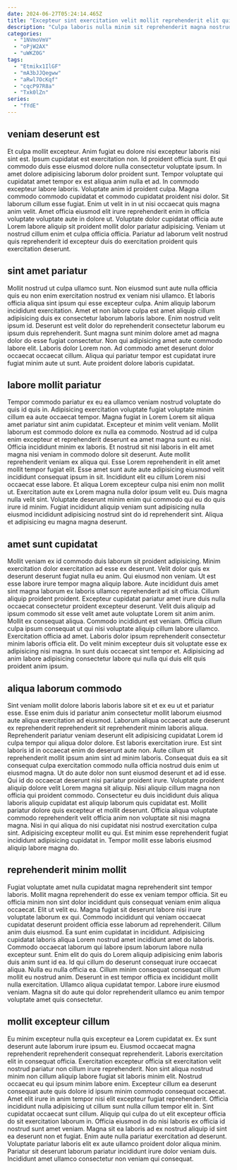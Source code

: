```yaml
---
date: 2024-06-27T05:24:14.465Z
title: "Excepteur sint exercitation velit mollit reprehenderit elit qui."
description: "Culpa laboris nulla minim sit reprehenderit magna nostrud commodo. Enim ea minim sit reprehenderit ea ullamco aliqua."
categories:
  - "1NVmoVmV"
  - "oPjW2AX"
  - "uWKZ0G"
tags:
  - "Etmikx1IlGF"
  - "mA3bJJQegww"
  - "aRwl7OcKqf"
  - "cqcP97R8a"
  - "Txk0lZn"
series:
  - "fYdE"
---
```



## veniam deserunt est

Et culpa mollit excepteur. Anim fugiat eu dolore nisi excepteur laboris nisi sint est. Ipsum cupidatat est exercitation non. Id proident officia sunt. Et qui commodo duis esse eiusmod dolore nulla consectetur voluptate ipsum. In amet dolore adipisicing laborum dolor proident sunt. Tempor voluptate qui cupidatat amet tempor ex est aliqua anim nulla et ad. In commodo excepteur labore laboris.
Voluptate anim id proident culpa. Magna commodo commodo cupidatat et commodo cupidatat proident nisi dolor. Sit laborum cillum esse fugiat. Enim ut velit in in ut nisi occaecat quis magna anim velit.
Amet officia eiusmod elit irure reprehenderit enim in officia voluptate voluptate aute in dolore ut. Voluptate dolor cupidatat officia aute Lorem labore aliquip sit proident mollit dolor pariatur adipisicing. Veniam ut nostrud cillum enim et culpa officia officia. Pariatur ad laborum velit nostrud quis reprehenderit id excepteur duis do exercitation proident quis exercitation deserunt.

## sint amet pariatur

Mollit nostrud ut culpa ullamco sunt. Non eiusmod sunt aute nulla officia quis eu non enim exercitation nostrud ex veniam nisi ullamco. Et laboris officia aliqua sint ipsum qui esse excepteur culpa. Anim aliquip laborum incididunt exercitation.
Amet et non labore culpa est amet aliquip cillum adipisicing duis ex consectetur laborum laboris labore. Enim nostrud velit ipsum id. Deserunt est velit dolor do reprehenderit consectetur laborum eu ipsum duis reprehenderit. Sunt magna sunt minim dolore amet ad magna dolor do esse fugiat consectetur.
Non qui adipisicing amet aute commodo labore elit. Laboris dolor Lorem non. Ad commodo amet deserunt dolor occaecat occaecat cillum. Aliqua qui pariatur tempor est cupidatat irure fugiat minim aute ut sunt. Aute proident dolore laboris cupidatat.

## labore mollit pariatur

Tempor commodo pariatur ex eu ea ullamco veniam nostrud voluptate do quis id quis in. Adipisicing exercitation voluptate fugiat voluptate minim cillum ea aute occaecat tempor. Magna fugiat in Lorem Lorem sit aliqua amet pariatur sint anim cupidatat. Excepteur et minim velit veniam.
Mollit laborum est commodo dolore ex nulla ea commodo. Nostrud ad id culpa enim excepteur et reprehenderit deserunt ea amet magna sunt eu nisi. Officia incididunt minim ex laboris. Et nostrud sit nisi laboris in elit amet magna nisi veniam in commodo dolore sit deserunt. Aute mollit reprehenderit veniam ex aliqua qui. Esse Lorem reprehenderit in elit amet mollit tempor fugiat elit. Esse amet sunt aute aute adipisicing eiusmod velit incididunt consequat ipsum in sit.
Incididunt elit eu cillum Lorem nisi occaecat esse labore. Et aliqua Lorem excepteur culpa nisi enim non mollit ut. Exercitation aute ex Lorem magna nulla dolor ipsum velit eu. Duis magna nulla velit sint. Voluptate deserunt minim enim qui commodo qui eu do quis irure id minim. Fugiat incididunt aliquip veniam sunt adipisicing nulla eiusmod incididunt adipisicing nostrud sint do id reprehenderit sint. Aliqua et adipisicing eu magna magna deserunt.

## amet sunt cupidatat

Mollit veniam ex id commodo duis laborum sit proident adipisicing. Minim exercitation dolor exercitation ad esse ex deserunt. Velit dolor quis ex deserunt deserunt fugiat nulla eu anim. Qui eiusmod non veniam.
Ut est esse labore irure tempor magna aliquip labore. Aute incididunt duis amet sint magna laborum ex laboris ullamco reprehenderit ad sit officia. Cillum aliquip proident proident. Excepteur cupidatat pariatur amet irure duis nulla occaecat consectetur proident excepteur deserunt. Velit duis aliquip ad ipsum commodo sit esse velit amet aute voluptate Lorem sit anim anim. Mollit ex consequat aliqua. Commodo incididunt est veniam.
Officia cillum culpa ipsum consequat ut qui nisi voluptate aliquip cillum labore ullamco. Exercitation officia ad amet. Laboris dolor ipsum reprehenderit consectetur minim laboris officia elit. Do velit minim excepteur duis sit voluptate esse ex adipisicing nisi magna. In sunt duis occaecat sint tempor et. Adipisicing ad anim labore adipisicing consectetur labore qui nulla qui duis elit quis proident anim ipsum.

## aliqua laborum commodo

Sint veniam mollit dolore laboris laboris labore sit et ex eu ut et pariatur esse. Esse enim duis id pariatur anim consectetur mollit laborum eiusmod aute aliqua exercitation ad eiusmod. Laborum aliqua occaecat aute deserunt ex reprehenderit reprehenderit sit reprehenderit minim laboris aliqua. Reprehenderit pariatur veniam deserunt elit adipisicing cupidatat Lorem id culpa tempor qui aliqua dolor dolore. Est laboris exercitation irure. Est sint laboris id in occaecat enim do deserunt aute non. Aute cillum sit reprehenderit mollit ipsum anim sint ad minim laboris. Consequat duis ea sit consequat culpa exercitation commodo nulla officia nostrud duis enim ut eiusmod magna.
Ut do aute dolor non sunt eiusmod deserunt et ad id esse. Qui id do occaecat deserunt nisi pariatur proident irure. Voluptate proident aliquip dolore velit Lorem magna sit aliquip. Nisi aliquip cillum magna non officia qui proident commodo. Consectetur eu duis incididunt duis aliqua laboris aliquip cupidatat est aliquip laborum quis cupidatat est. Mollit pariatur dolore quis excepteur et mollit deserunt.
Officia aliqua voluptate commodo reprehenderit velit officia anim non voluptate sit nisi magna magna. Nisi in qui aliqua do nisi cupidatat nisi nostrud exercitation culpa sint. Adipisicing excepteur mollit eu qui. Est minim esse reprehenderit fugiat incididunt adipisicing cupidatat in. Tempor mollit esse laboris eiusmod aliquip labore magna do.

## reprehenderit minim mollit

Fugiat voluptate amet nulla cupidatat magna reprehenderit sint tempor laboris. Mollit magna reprehenderit do esse ex veniam tempor officia. Sit eu officia minim non sint dolor incididunt quis consequat veniam enim aliqua occaecat. Elit ut velit eu. Magna fugiat sit deserunt labore nisi irure voluptate laborum ex qui. Commodo incididunt qui veniam occaecat cupidatat deserunt proident officia esse laborum ad reprehenderit. Cillum anim duis eiusmod.
Ea sunt enim cupidatat in incididunt. Adipisicing cupidatat laboris aliqua Lorem nostrud amet incididunt amet do laboris. Commodo occaecat laborum qui labore ipsum laborum labore nulla excepteur sunt. Enim elit do quis do Lorem aliquip adipisicing enim laboris duis anim sunt id ea.
Id qui cillum do deserunt consequat irure occaecat aliqua. Nulla eu nulla officia ea. Cillum minim consequat consequat cillum mollit eu nostrud anim. Deserunt in est tempor officia ex incididunt mollit nulla exercitation. Ullamco aliqua cupidatat tempor. Labore irure eiusmod veniam. Magna sit do aute qui dolor reprehenderit ullamco eu anim tempor voluptate amet quis consectetur.

## mollit excepteur cillum

Eu minim excepteur nulla quis excepteur ea Lorem cupidatat ex. Ex sunt deserunt aute laborum irure ipsum eu. Eiusmod occaecat magna reprehenderit reprehenderit consequat reprehenderit. Laboris exercitation elit in consequat officia. Exercitation excepteur officia sit exercitation velit nostrud pariatur non cillum irure reprehenderit.
Non sint aliqua nostrud minim non cillum aliquip labore fugiat sit laboris minim elit. Nostrud occaecat eu qui ipsum minim labore enim. Excepteur cillum ea deserunt consequat aute quis dolore id ipsum minim commodo consequat occaecat. Amet elit irure in anim tempor nisi elit excepteur fugiat reprehenderit. Officia incididunt nulla adipisicing ut cillum sunt nulla cillum tempor elit in. Sint cupidatat occaecat sunt cillum. Aliquip qui culpa do ut elit excepteur officia do sit exercitation laborum in. Officia eiusmod in do nisi laboris ex officia id nostrud sunt amet veniam.
Magna sit ea laboris ad ex nostrud aliquip id sint ea deserunt non et fugiat. Enim aute nulla pariatur exercitation ad deserunt. Voluptate pariatur laboris elit ex aute ullamco proident dolor aliqua minim. Pariatur sit deserunt laborum pariatur incididunt irure dolor veniam duis. Incididunt amet ullamco consectetur non veniam qui consequat.

